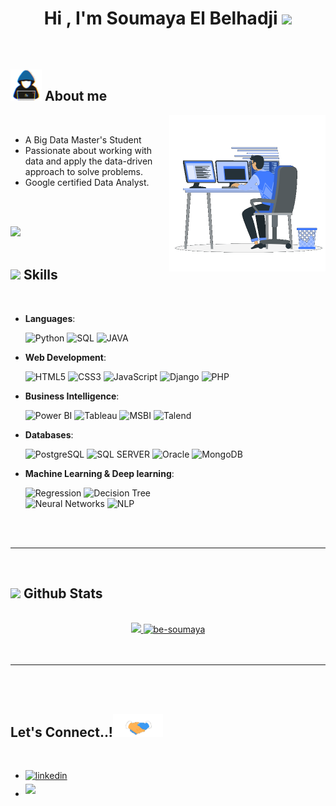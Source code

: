 <!--
**be-soumaya/be-soumaya** is a ✨ _special_ ✨ repository because its `README.md` (this file) appears on your GitHub profile.

Here are some ideas to get you started:

- 🔭 I’m currently working on ...
- 🌱 I’m currently learning ...
- 👯 I’m looking to collaborate on ...
- 🤔 I’m looking for help with ...
- 💬 Ask me about ...
- 📫 How to reach me: ...
- 😄 Pronouns: ...
- ⚡ Fun fact: ...
-->

<h1 align="center"><b>Hi , I'm Soumaya El Belhadji </b><img src="https://media.giphy.com/media/hvRJCLFzcasrR4ia7z/giphy.gif" width="35"></h1>

<br>


	
## <picture><img src = "https://github.com/0xAbdulKhalid/0xAbdulKhalid/raw/main/assets/mdImages/about_me.gif" width = 50px></picture> **About me**

<picture> <img align="right" src="https://github.com/0xAbdulKhalid/0xAbdulKhalid/raw/main/assets/mdImages/Right_Side.gif" width = 250px></picture>

<br>

- A Big Data Master's Student
- Passionate about working with data and apply the data-driven approach to solve problems. 
- Google certified Data Analyst.


<br><br>

<img src="https://user-images.githubusercontent.com/73097560/115834477-dbab4500-a447-11eb-908a-139a6edaec5c.gif"><br><br>

## <img src="https://media2.giphy.com/media/QssGEmpkyEOhBCb7e1/giphy.gif?cid=ecf05e47a0n3gi1bfqntqmob8g9aid1oyj2wr3ds3mg700bl&rid=giphy.gif" width ="25"><b> Skills</b>
<br>

<p align="center">

- **Languages**:

  ![Python](https://img.shields.io/badge/Python%20-%2314354C.svg?style=for-the-badge&logo=python&logoColor=white)
    ![SQL](https://img.shields.io/badge/SQL%20-%232370ED.svg?style=for-the-badge&logo=sql&logoColor=white)
    ![JAVA](https://img.shields.io/badge/Java%20-%2300599C.svg?style=for-the-badge&logo=java%2B%2B&logoColor=white)
  

    
- **Web Development**:

   ![HTML5](https://img.shields.io/badge/HTML5%20-%23E34F26.svg?style=for-the-badge&logo=html5&logoColor=white)
   ![CSS3](https://img.shields.io/badge/CSS%20-%231572B6.svg?style=for-the-badge&logo=css3&logoColor=white)
   ![JavaScript](https://img.shields.io/badge/JavaScript%20-%23F7DF1E.svg?style=for-the-badge&logo=javascript&logoColor=black)
    ![Django](https://img.shields.io/badge/Django%20-%2300599C.svg?style=for-the-badge&logo=Django%2B%2B&logoColor=white)
      ![PHP](https://img.shields.io/badge/PHP%20-%232370ED.svg?style=for-the-badge&logo=php&logoColor=white)



- **Business Intelligence**:
   
  ![Power BI](https://img.shields.io/badge/Power%20BI%20-%23F7DF1E.svg?style=for-the-badge&logo=javascript&logoColor=black)
    ![Tableau](https://img.shields.io/badge/Tableau-%23327FC7.svg?style=for-the-badge&logo=github&logoColor=white)
      ![MSBI ](https://img.shields.io/badge/MSBI%20-%2300599C.svg?style=for-the-badge&logo=Django%2B%2B&logoColor=white)
     ![Talend](https://img.shields.io/badge/Talend%20-%23E34F26.svg?style=for-the-badge&logo=html5&logoColor=white)


    

- **Databases**:

    ![PostgreSQL](https://img.shields.io/badge/PostgreSQL-%23F05033.svg?style=for-the-badge&logo=PostgreSQL&logoColor=white)
    ![SQL SERVER](https://img.shields.io/badge/SQL%20SERVER-%23121011.svg?style=for-the-badge&logo=github&logoColor=white)
    ![Oracle](https://img.shields.io/badge/Oracle-%234285F4.svg?style=for-the-badge&logo=google&logoColor=white)
    ![MongoDB](https://img.shields.io/badge/MongoDB-0078d7.svg?style=for-the-badge&logo=visual-studio-code&logoColor=white)


- **Machine Learning & Deep learning**:

    ![Regression](https://img.shields.io/badge/Regression-%23054020?style=for-the-badge&logo=gnu-bash&logoColor=white)
    ![Decision Tree](https://img.shields.io/badge/Decision%20Tree-%23000000.svg?style=for-the-badge&logo=markdown&logoColor=white)   
    ![Neural Networks](https://img.shields.io/badge/Neural%20Networks-%23F05033.svg?style=for-the-badge&logo=git&logoColor=white)
    ![NLP](https://img.shields.io/badge/NLP-0078d7.svg?style=for-the-badge&logo=visual-studio-code&logoColor=white)


</p>

<br>
<br>

-----

<br>


## <img src="https://media.giphy.com/media/iY8CRBdQXODJSCERIr/giphy.gif" width="35"><b> Github Stats </b>
<br>

<div align="center">

<a href="https://github.com/be-soumaya/">
  <img src="https://github-readme-stats.vercel.app/api?username=be-soumaya&include_all_commits=true&count_private=true&show_icons=true&line_height=20&title_color=7A7ADB&icon_color=2234AE&text_color=D3D3D3&bg_color=0,000000,130F40" width="450"/>
  <img src="https://github-readme-stats.vercel.app/api/top-langs?username=be-soumaya&show_icons=true&locale=en&layout=compact&line_height=20&title_color=7A7ADB&icon_color=2234AE&text_color=D3D3D3&bg_color=0,000000,130F40" width="375"  alt="be-soumaya"/>

</a>
</div>

<br>
<br>

-----

<br>
<br>

## <b> Let's Connect..!</b><img src="https://github.com/0xAbdulKhalid/0xAbdulKhalid/raw/main/assets/mdImages/handshake.gif" width ="80">
<br>
<div align='left'>

<ul>

<li>
<a href="https://linkedin.com/in/soumaya-el-belhadji" target="_blank">
<img src="https://img.shields.io/badge/linkedin:  soumaya%20el%20belhadji-%2300acee.svg?color=405DE6&style=for-the-badge&logo=linkedin&logoColor=white" alt=linkedin style="margin-bottom: 5px;"/>
</a>
</li>



<li>
<a href="mailto:belhadjisoumaya@gmail.com" target="_blank">
<img src="https://img.shields.io/badge/gmail:  belhadjisoumaya@gmail.com-%23EA4335.svg?style=for-the-badge&logo=gmail&logoColor=white" t=mail style="margin-bottom: 5px;" />
</a>
</li>
	
</ul>
</div>

